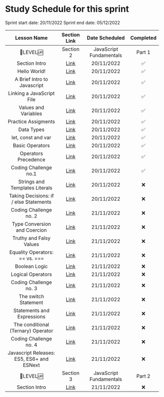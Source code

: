# Study Schedule for this sprint

Sprint start date: 20/11/2022
Sprint end date: 05/12/2022

| Lesson Name  | Section Link | Date Scheduled  | Completed |
| :-------------: | :-------------: | :-------------: | :-------------: |
| :tada:LEVEL:up: | Section 2 | JavaScript Fundamentals  | Part 1 |
| Section Intro  | [Link](https://www.udemy.com/course/the-complete-javascript-course/learn/lecture/22648061#overview) | 20/11/2022 | :white_check_mark: |
| Hello World! | [Link](https://www.udemy.com/course/the-complete-javascript-course/learn/lecture/22648117#overview) | 20/11/2022 | :white_check_mark: |
| A Brief Intro to Javascript | [Link](https://www.udemy.com/course/the-complete-javascript-course/learn/lecture/22648123#overview) | 20/11/2022 | :white_check_mark: |
| Linking a JavaScript File | [Link](https://www.udemy.com/course/the-complete-javascript-course/learn/lecture/22648127#overview) | 20/11/2022 | :white_check_mark: |
| Values and Variables | [Link](https://www.udemy.com/course/the-complete-javascript-course/learn/lecture/22648135#overview) | 20/11/2022 | :white_check_mark: |
| Practice Assigments | [Link](https://www.udemy.com/course/the-complete-javascript-course/learn/lecture/22846813#overview) | 20/11/2022 | :white_check_mark: |
| Data Types | [Link](https://www.udemy.com/course/the-complete-javascript-course/learn/lecture/22648141#overview) | 20/11/2022 | :white_check_mark: |
| let, const and var | [Link](https://www.udemy.com/course/the-complete-javascript-course/learn/lecture/22648145#overview) | 20/11/2022 | :white_check_mark: |
| Basic Operators | [Link](https://www.udemy.com/course/the-complete-javascript-course/learn/lecture/22648147#overview) | 20/11/2022 | :white_check_mark: |
| Operators Precedence | [Link](https://www.udemy.com/course/the-complete-javascript-course/learn/lecture/22648153#overview) | 20/11/2022 | :white_check_mark: |
| Coding Challenge no.1 | [Link](https://www.udemy.com/course/the-complete-javascript-course/learn/lecture/22648161#overview) | 20/11/2022 | :white_check_mark: |
| Strings and Templates Literals | [Link](https://www.udemy.com/course/the-complete-javascript-course/learn/lecture/22648167#overview) | 20/11/2022 | :x: |
| Taking Decisions: if / else Statements | [Link](https://www.udemy.com/course/the-complete-javascript-course/learn/lecture/22648173#overview) | 20/11/2022 | :x: |
| Coding Challenge no. 2 | [Link](https://www.udemy.com/course/the-complete-javascript-course/learn/lecture/22648177#overview) | 21/11/2022 | :x: |
| Type Conversion and Coercion | [Link](https://www.udemy.com/course/the-complete-javascript-course/learn/lecture/22648179#overview) | 21/11/2022 | :x: |
| Truthy and Falsy Values | [Link](https://www.udemy.com/course/the-complete-javascript-course/learn/lecture/22648181#overview) | 21/11/2022 | :x: |
| Equality Operators: == vs. === | [Link](https://www.udemy.com/course/the-complete-javascript-course/learn/lecture/22648183#overview) | 21/11/2022 | :x: |
| Boolean Logic | [Link](https://www.udemy.com/course/the-complete-javascript-course/learn/lecture/22648189#overview) | 21/11/2022 | :x: |
| Logical Operators | [Link](https://www.udemy.com/course/the-complete-javascript-course/learn/lecture/22648191#overview) | 21/11/2022 | :x: |
| Coding Challenge no. 3 | [Link](https://www.udemy.com/course/the-complete-javascript-course/learn/lecture/22648193#overview) | 21/11/2022 | :x: |
| The switch Statement | [Link](https://www.udemy.com/course/the-complete-javascript-course/learn/lecture/22648197#overview) | 21/11/2022 | :x: |
| Statements and Expressions | [Link](https://www.udemy.com/course/the-complete-javascript-course/learn/lecture/22648199#overview) | 21/11/2022 | :x: |
| The conditional (Ternary) Operator | [Link](https://www.udemy.com/course/the-complete-javascript-course/learn/lecture/22648205#overview) | 21/11/2022 | :x: |
| Coding Challenge no. 4 | [Link](https://www.udemy.com/course/the-complete-javascript-course/learn/lecture/22648207#overview) | 21/11/2022 | :x: |
| Javascript Releases: ES5, ES6+ and ESNext | [Link](https://www.udemy.com/course/the-complete-javascript-course/learn/lecture/22648209#overview) | 21/11/2022 | :x: |
| :tada:LEVEL:up: | Section 3 | JavaScript Fundamentals  | Part 2 |
| Section Intro | [Link](https://www.udemy.com/course/the-complete-javascript-course/learn/lecture/22648213#overview) | 21/11/2022 | :x: |

